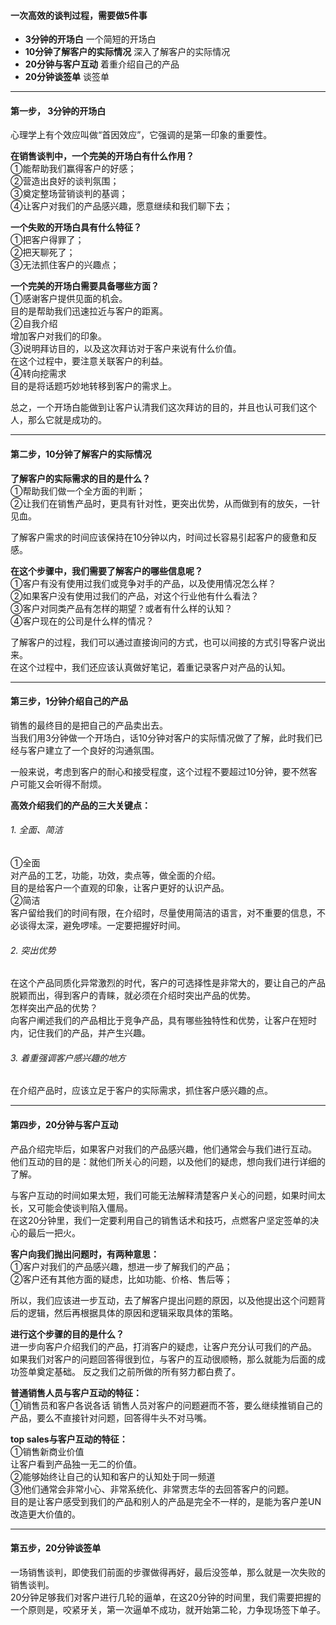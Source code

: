 #### 一次高效的谈判过程，需要做5件事
- **3分钟的开场白**
一个简短的开场白
- **10分钟了解客户的实际情况**
深入了解客户的实际情况
- **20分钟与客户互动**
着重介绍自己的产品
- **20分钟谈签单**
谈签单
      
****
#### 第一步， 3分钟的开场白
心理学上有个效应叫做“首因效应”，它强调的是第一印象的重要性。      
      
**在销售谈判中，一个完美的开场白有什么作用？**     
①能帮助我们赢得客户的好感；      
②营造出良好的谈判氛围；      
③奠定整场营销谈判的基调；     
④让客户对我们的产品感兴趣，愿意继续和我们聊下去；       
       
**一个失败的开场白具有什么特征？**     
①把客户得罪了；     
②把天聊死了；     
③无法抓住客户的兴趣点；    
     
**一个完美的开场白需要具备哪些方面？**           
①感谢客户提供见面的机会。       
目的是帮助我们迅速拉近与客户的距离。     
②自我介绍       
增加客户对我们的印象。       
③说明拜访目的，以及这次拜访对于客户来说有什么价值。       
在这个过程中，要注意关联客户的利益。     
④转向挖需求      
目的是将话题巧妙地转移到客户的需求上。     
	     
总之，一个开场白能做到让客户认清我们这次拜访的目的，并且也认可我们这个人，那么它就是成功的。
		 
*****
#### 第二步，10分钟了解客户的实际情况
**了解客户的实际需求的目的是什么？**       
①帮助我们做一个全方面的判断；     
②让我们在销售产品时，更具有针对性，更突出优势，从而做到有的放矢，一针见血。      
     
了解客户需求的时间应该保持在10分钟以内，时间过长容易引起客户的疲惫和反感。     
      
**在这个步骤中，我们需要了解客户的哪些信息呢？**       
①客户有没有使用过我们或竞争对手的产品，以及使用情况怎么样？      
②如果客户没有使用过我们的产品，对这个行业他有什么看法？     
③客户对同类产品有怎样的期望？或者有什么样的认知？      
④客户现在的公司是什么样的情况？      
       
了解客户的过程，我们可以通过直接询问的方式，也可以间接的方式引导客户说出来。      
在这个过程中，我们还应该认真做好笔记，着重记录客户对产品的认知。     
     
****
#### 第三步，1分钟介绍自己的产品
销售的最终目的是把自己的产品卖出去。      
当我们用3分钟做一个开场白，话10分钟对客户的实际情况做了了解，此时我们已经与客户建立了一个良好的沟通氛围。      
     
一般来说，考虑到客户的耐心和接受程度，这个过程不要超过10分钟，要不然客户可能又会听得不耐烦。      
     
**高效介绍我们的产品的三大关键点：**       
###### 1. 全面、简洁
①全面      
对产品的工艺，功能，功效，卖点等，做全面的介绍。       
目的是给客户一个直观的印象，让客户更好的认识产品。    
②简洁      
客户留给我们的时间有限，在介绍时，尽量使用简洁的语言，对不重要的信息，不必谈得太深，避免啰嗦。一定要把握好时间。     
      
###### 2. 突出优势
在这个产品同质化异常激烈的时代，客户的可选择性是非常大的，要让自己的产品脱颖而出，得到客户的青睐，就必须在介绍时突出产品的优势。          
怎样突出产品的优势？     
向客户阐述我们的产品相比于竞争产品，具有哪些独特性和优势，让客户在短时内，记住我们的产品，并产生兴趣。      
      
###### 3. 着重强调客户感兴趣的地方
在介绍产品时，应该立足于客户的实际需求，抓住客户感兴趣的点。     
        
****
#### 第四步，20分钟与客户互动
产品介绍完毕后，如果客户对我们的产品感兴趣，他们通常会与我们进行互动。      
他们互动的目的是：就他们所关心的问题，以及他们的疑虑，想向我们进行详细的了解。     
      
与客户互动的时间如果太短，我们可能无法解释清楚客户关心的问题，如果时间太长，又可能会使谈判陷入僵局。      
在这20分钟里，我们一定要利用自己的销售话术和技巧，点燃客户坚定签单的决心的最后一把火。     
     
**客户向我们抛出问题时，有两种意思：**         
①客户对我们的产品感兴趣，想进一步了解我们的产品；      
②客户还有其他方面的疑虑，比如功能、价格、售后等；      
       
所以，我们应该进一步互动，去了解客户提出问题的原因，以及他提出这个问题背后的逻辑，然后再根据具体的原因和逻辑采取具体的策略。      
      
**进行这个步骤的目的是什么？**        
进一步向客户介绍我们的产品，打消客户的疑虑，让客户充分认可我们的产品。      
如果我们对客户的问题回答得很到位，与客户的互动很顺畅，那么就能为后面的成功签单奠定基础。  反之我们之前所做的所有努力都白费了。      
      
**普通销售人员与客户互动的特征：**      
①销售员和客户各说各话
销售人员对客户的问题避而不答，要么继续推销自己的产品，要么不直接针对问题，回答得牛头不对马嘴。      
      
**top sales与客户互动的特征：**      
①销售新商业价值       
让客户看到产品独一无二的价值。      
②能够始终让自己的认知和客户的认知处于同一频道       
③他们通常会非常小心、非常系统化、非常贾志华的去回答客户的问题。      
目的是让客户感受到我们的产品和别人的产品是完全不一样的，是能为客户差UN改造更大价值的。
     
*****
#### 第五步，20分钟谈签单
一场销售谈判，即使我们前面的步骤做得再好，最后没签单，那么就是一次失败的销售谈判。        
20分钟足够我们对客户进行几轮的逼单，在这20分钟的时间里，我们需要把握的一个原则是，咬紧牙关，第一次逼单不成功，就开始第二轮，力争现场签下单子。